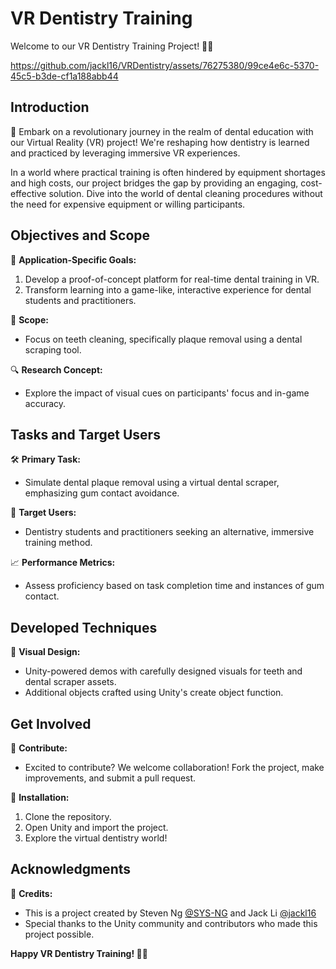# VR Dentistry Training

Welcome to our VR Dentistry Training Project! 🦷✨


https://github.com/jackl16/VRDentistry/assets/76275380/99ce4e6c-5370-45c5-b3de-cf1a188abb44


## Introduction

🚀 Embark on a revolutionary journey in the realm of dental education with our Virtual Reality (VR) project! We're reshaping how dentistry is learned and practiced by leveraging immersive VR experiences.

In a world where practical training is often hindered by equipment shortages and high costs, our project bridges the gap by providing an engaging, cost-effective solution. Dive into the world of dental cleaning procedures without the need for expensive equipment or willing participants.

## Objectives and Scope

🔬 **Application-Specific Goals:**
1. Develop a proof-of-concept platform for real-time dental training in VR.
2. Transform learning into a game-like, interactive experience for dental students and practitioners.

🦷 **Scope:**
- Focus on teeth cleaning, specifically plaque removal using a dental scraping tool.
  
🔍 **Research Concept:**
- Explore the impact of visual cues on participants' focus and in-game accuracy.

## Tasks and Target Users

🛠️ **Primary Task:**
- Simulate dental plaque removal using a virtual dental scraper, emphasizing gum contact avoidance.

🎯 **Target Users:**
- Dentistry students and practitioners seeking an alternative, immersive training method.

📈 **Performance Metrics:**
- Assess proficiency based on task completion time and instances of gum contact.

## Developed Techniques

🎨 **Visual Design:**
- Unity-powered demos with carefully designed visuals for teeth and dental scraper assets.
- Additional objects crafted using Unity's create object function.

## Get Involved

🚀 **Contribute:**
- Excited to contribute? We welcome collaboration! Fork the project, make improvements, and submit a pull request.

🔧 **Installation:**
1. Clone the repository.
2. Open Unity and import the project.
3. Explore the virtual dentistry world!

## Acknowledgments

🙌 **Credits:**
- This is a project created by Steven Ng [@SYS-NG](https://github.com/SYS-NG) and Jack Li [@jackl16](https://github.com/jackl16)
- Special thanks to the Unity community and contributors who made this project possible.

**Happy VR Dentistry Training! 🦷✨**
